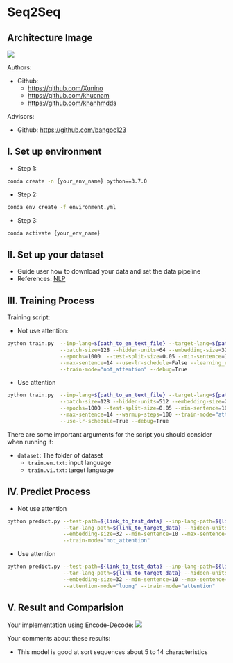 # Seq2Seq

## Architecture Image

<b align="center">
<img src="F:\4. PROJECT_TF_03\Seq2Seq\assets\Net.png"/>
</b>

Authors:

- Github:
    - https://github.com/Xunino
    - https://github.com/khucnam
    - https://github.com/khanhmdds

Advisors:

- Github: https://github.com/bangoc123

## I. Set up environment

- Step 1:

```bash
conda create -n {your_env_name} python==3.7.0
```

- Step 2:

```bash
conda env create -f environment.yml
```

- Step 3:

```bash
conda activate {your_env_name}
``` 

## II. Set up your dataset

- Guide user how to download your data and set the data pipeline
- References: [NLP](https://github.com/protonx-tf-03-projects/Seq2Seq/tree/main/dataset)

## III. Training Process

Training script:

- Not use attention:

```bash
python train.py  --inp-lang=${path_to_en_text_file} --target-lang=${path_to_vi_text_file} \
                 --batch-size=128 --hidden-units=64 --embedding-size=32 \
                 --epochs=1000  --test-split-size=0.05 --min-sentence=10 \
                 --max-sentence=14 --use-lr-schedule=False --learning_rate=0.005 \
                 --train-mode="not_attention" --debug=True
```

- Use attention

```bash
python train.py  --inp-lang=${path_to_en_text_file} --target-lang=${path_to_vi_text_file} \
                 --batch-size=128 --hidden-units=512 --embedding-size=256 \
                 --epochs=1000 --test-split-size=0.05 --min-sentence=10 \
                 --max-sentence=14 --warmup-steps=100 --train-mode="attention" \
                 --use-lr-schedule=True --debug=True
```

There are some important arguments for the script you should consider when running it:

- `dataset`: The folder of dataset
    - `train.en.txt`: input language
    - `train.vi.txt`: target language

## IV. Predict Process

- Not use attention

```bash
python predict.py --test-path=${link_to_test_data} --inp-lang-path=${link_to_input_data} \
                  --tar-lang-path=${link_to_target_data} --hidden-units=64 \
                  --embedding-size=32 --min-sentence=10 --max-sentence=14 \
                  --train-mode="not_attention"
```

- Use attention

```bash
python predict.py --test-path=${link_to_test_data} --inp-lang-path=${link_to_input_data} \
                  --tar-lang-path=${link_to_target_data} --hidden-units=64 \
                  --embedding-size=32 --min-sentence=10 --max-sentence=14 \
                  --attention-mode="luong" --train-mode="attention"
```

## V. Result and Comparision

Your implementation using Encode-Decode:
<b align="center">
<img src="F:\4. PROJECT_TF_03\Seq2Seq\assets\result_1.png"/>
</b>

Your comments about these results:

- This model is good at sort sequences about 5 to 14 characteristics
